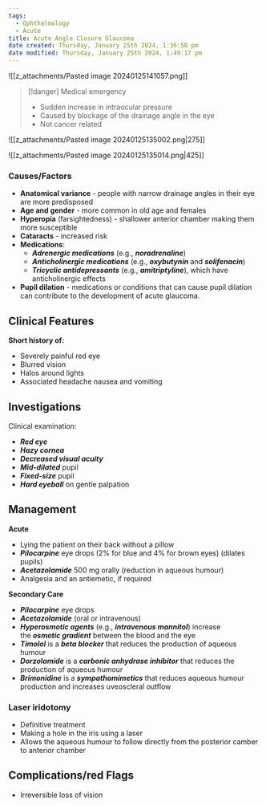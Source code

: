 ```yaml
---
tags:
  - Ophthalmology
  - Acute
title: Acute Angle Closure Glaucoma
date created: Thursday, January 25th 2024, 1:36:50 pm
date modified: Thursday, January 25th 2024, 1:49:17 pm
---
```

![[z_attachments/Pasted image 20240125141057.png]]


> [!danger] Medical emergency
> 
> - Sudden increase in intraocular pressure 
> - Caused by blockage of the drainage angle in the eye 
> - Not cancer related

![[z_attachments/Pasted image 20240125135002.png|275]]

![[z_attachments/Pasted image 20240125135014.png|425]]
### Causes/Factors

- **Anatomical variance** - people with narrow drainage angles in their eye are more predisposed 
- **Age and gender** - more common in old age and females
- **Hyperopia** (farsightedness) - shallower anterior chamber making them more susceptible
- **Cataracts** - increased risk 
- **Medications**:
	- **_Adrenergic medications_** (e.g., **_noradrenaline_**)
	- **_Anticholinergic medications_** (e.g., **_oxybutynin_** and **_solifenacin_**)
	- **_Tricyclic antidepressants_** (e.g., **_amitriptyline_**), which have anticholinergic effects
- **Pupil dilation** - medications or conditions that can cause pupil dilation can contribute to the development of acute glaucoma. 

## Clinical Features

**Short history of:**
- Severely painful red eye
- Blurred vision
- Halos around lights
- Associated headache nausea and vomiting 

## Investigations

Clinical examination:
- **_Red eye_**
- **_Hazy cornea_**
- **_Decreased visual acuity_**
- **_Mid-dilated_** pupil
- **_Fixed-size_** pupil
- **_Hard eyeball_** on gentle palpation

## Management

**Acute**
- Lying the patient on their back without a pillow 
- ***Pilocarpine*** eye drops (2% for blue and 4% for brown eyes) (dilates pupils)
- **_Acetazolamide_** 500 mg orally (reduction in aqueous humour) 
- Analgesia and an antiemetic, if required

**Secondary Care**
- **_Pilocarpine_** eye drops
- **_Acetazolamide_** (oral or intravenous)
- **_Hyperosmotic agents_** (e.g., **_intravenous mannitol_**) increase the **_osmotic gradient_** between the blood and the eye
- **_Timolol_** is a **_beta blocker_** that reduces the production of aqueous humour
- **_Dorzolamide_** is a **_carbonic anhydrase inhibitor_** that reduces the production of aqueous humour
- **_Brimonidine_** is a **_sympathomimetics_** that reduces aqueous humour production and increases uveoscleral outflow

### Laser iridotomy

- Definitive treatment 
- Making a hole in the iris using a laser
- Allows the aqueous humour to follow directly from the posterior camber to anterior chamber


## Complications/red Flags

- Irreversible loss of vision 